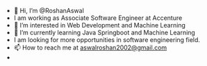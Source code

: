 - 👋 Hi, I’m @RoshanAswal
- I am working as Associate Software Engineer at Accenture
- 👀 I’m interested in Web Development and Machine Learning
- 🌱 I’m currently learning Java Springboot and Machine Learning
- I am looking for more opportunities in software engineering field.
- 📫 How to reach me at aswalroshan2002@gmail.com
- 

<!---
RoshanAswal/RoshanAswal is a ✨ special ✨ repository because its `README.md` (this file) appears on your GitHub profile.
You can click the Preview link to take a look at your changes.
--->

